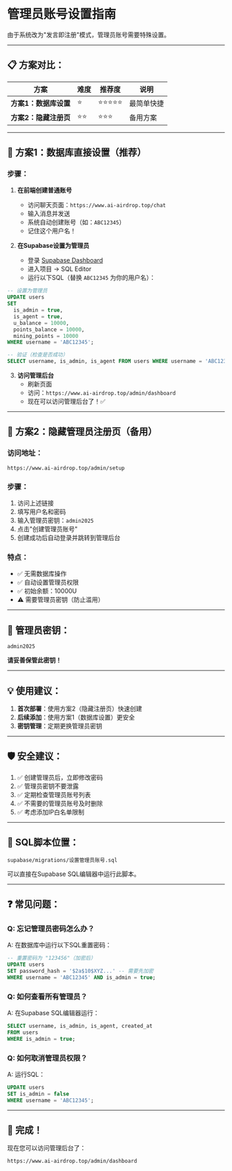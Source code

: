 # 管理员账号设置指南

由于系统改为"发言即注册"模式，管理员账号需要特殊设置。

---

## 📋 **方案对比：**

| 方案 | 难度 | 推荐度 | 说明 |
|------|------|--------|------|
| **方案1：数据库设置** | ⭐ | ⭐⭐⭐⭐⭐ | 最简单快捷 |
| **方案2：隐藏注册页** | ⭐⭐ | ⭐⭐⭐ | 备用方案 |

---

## 🎯 **方案1：数据库直接设置（推荐）**

### **步骤：**

1. **在前端创建普通账号**
   - 访问聊天页面：`https://www.ai-airdrop.top/chat`
   - 输入消息并发送
   - 系统自动创建账号（如：`ABC12345`）
   - 记住这个用户名！

2. **在Supabase设置为管理员**
   - 登录 [Supabase Dashboard](https://supabase.com/dashboard)
   - 进入项目 → SQL Editor
   - 运行以下SQL（替换 `ABC12345` 为你的用户名）：

```sql
-- 设置为管理员
UPDATE users 
SET 
  is_admin = true,
  is_agent = true,
  u_balance = 10000,
  points_balance = 10000,
  mining_points = 10000
WHERE username = 'ABC12345';

-- 验证（检查是否成功）
SELECT username, is_admin, is_agent FROM users WHERE username = 'ABC12345';
```

3. **访问管理后台**
   - 刷新页面
   - 访问：`https://www.ai-airdrop.top/admin/dashboard`
   - 现在可以访问管理后台了！✅

---

## 🔐 **方案2：隐藏管理员注册页（备用）**

### **访问地址：**
```
https://www.ai-airdrop.top/admin/setup
```

### **步骤：**

1. 访问上述链接
2. 填写用户名和密码
3. 输入管理员密钥：`admin2025`
4. 点击"创建管理员账号"
5. 创建成功后自动登录并跳转到管理后台

### **特点：**
- ✅ 无需数据库操作
- ✅ 自动设置管理员权限
- ✅ 初始余额：10000U
- ⚠️ 需要管理员密钥（防止滥用）

---

## 🔑 **管理员密钥：**

```
admin2025
```

**请妥善保管此密钥！**

---

## 💡 **使用建议：**

1. **首次部署**：使用方案2（隐藏注册页）快速创建
2. **后续添加**：使用方案1（数据库设置）更安全
3. **密钥管理**：定期更换管理员密钥

---

## 🛡️ **安全建议：**

1. ✅ 创建管理员后，立即修改密码
2. ✅ 管理员密钥不要泄露
3. ✅ 定期检查管理员账号列表
4. ✅ 不需要的管理员账号及时删除
5. ✅ 考虑添加IP白名单限制

---

## 📝 **SQL脚本位置：**

```
supabase/migrations/设置管理员账号.sql
```

可以直接在Supabase SQL编辑器中运行此脚本。

---

## ❓ **常见问题：**

### **Q: 忘记管理员密码怎么办？**
A: 在数据库中运行以下SQL重置密码：
```sql
-- 重置密码为 "123456"（加密后）
UPDATE users 
SET password_hash = '$2a$10$XYZ...' -- 需要先加密
WHERE username = 'ABC12345' AND is_admin = true;
```

### **Q: 如何查看所有管理员？**
A: 在Supabase SQL编辑器运行：
```sql
SELECT username, is_admin, is_agent, created_at 
FROM users 
WHERE is_admin = true;
```

### **Q: 如何取消管理员权限？**
A: 运行SQL：
```sql
UPDATE users 
SET is_admin = false 
WHERE username = 'ABC12345';
```

---

## 🎉 **完成！**

现在您可以访问管理后台了：
```
https://www.ai-airdrop.top/admin/dashboard
```
